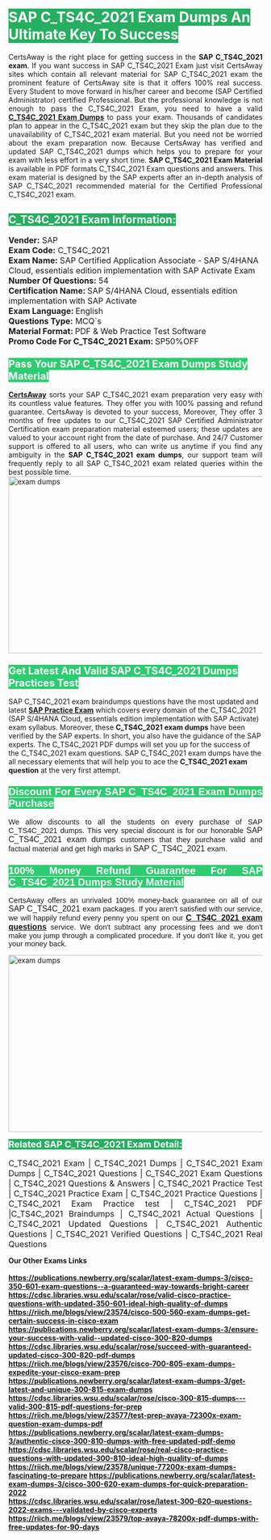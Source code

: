 <h1><span style="color:#ffffff"><strong><span style="background-color:#27ae60">SAP C_TS4C_2021 Exam Dumps An Ultimate Key To Success</span></strong></span></h1> <div style="text-align:justify">CertsAway is the right place for getting success in the <strong>SAP C_TS4C_2021 exam</strong>. If you want success in SAP C_TS4C_2021 Exam just visit CertsAway sites which contain all relevant material for SAP C_TS4C_2021 exam the prominent feature of CertsAway site is that it offers 100% real success. Every Student to move forward in his/her career and become (SAP Certified Administrator) certified Professional. But the professional knowledge is not enough to pass the C_TS4C_2021 Exam, you need to have a valid <a href="https://www.certsaway.com/sap/c_ts4c_2021-exam-dumps"><strong>C_TS4C_2021 Exam Dumps</strong></a> to pass your exam. Thousands of candidates plan to appear in the C_TS4C_2021 exam but they skip the plan due to the unavailability of C_TS4C_2021 exam material. But you need not be worried about the exam preparation now. Because CertsAway has verified and updated SAP C_TS4C_2021 dumps which helps you to prepare for your exam with less effort in a very short time. <strong>SAP C_TS4C_2021 Exam Material</strong> is available in PDF formats C_TS4C_2021 Exam questions and answers. This exam material is designed by the SAP experts after an in-depth analysis of SAP C_TS4C_2021 recommended material for the Certified Professional C_TS4C_2021 exam.</div> <h2 style="text-align:justify"><span style="color:#ffffff"><span style="background-color:#27ae60">C_TS4C_2021 Exam Information:</span></span></h2> <p><span style="font-size:16px"><strong>Vender:</strong> SAP<br /> <strong>Exam Code:</strong> C_TS4C_2021<br /> <strong>Exam Name:</strong> SAP Certified Application Associate - SAP S/4HANA Cloud, essentials edition implementation with SAP Activate Exam<br /> <strong>Number Of Questions:</strong> 54<br /> <strong>Certification Name: </strong>SAP S/4HANA Cloud, essentials edition implementation with SAP Activate<br /> <strong>Exam Language: </strong>English<br /> <strong>Questions Type:</strong> MCQ`s<br /> <strong>Material Format: </strong>PDF & Web Practice Test Software<br /> <strong>Promo Code For C_TS4C_2021 Exam: </strong>SP50%OFF</span></p> <h3><span style="font-size:20px"><span style="color:#ffffff"><strong><span style="background-color:#2ecc71">Pass Your SAP C_TS4C_2021 Exam Dumps Study Material</span></strong></span></span></h3> <div style="text-align:justify"><a href=" https://www.certsaway.com/"><strong>CertsAway</strong></a> sorts your SAP C_TS4C_2021 exam preparation very easy with its countless value features. They offer you with 100% passing and refund guarantee. CertsAway is devoted to your success, Moreover, They offer 3 months of free updates to our C_TS4C_2021 SAP Certified Administrator Certification exam preparation material esteemed users; these updates are valued to your account right from the date of purchase. And 24/7 Customer support is offered to all users, who can write us anytime if you find any ambiguity in the <strong>SAP C_TS4C_2021 exam dumps</strong>, our support team will frequently reply to all SAP C_TS4C_2021 exam related queries within the best possible time.</div> <div style="text-align:justify"> </div> <div style="text-align:justify"><a href="https://www.certsaway.com/sap/c_ts4c_2021-exam-dumps" rel="no-follow"><img alt="exam dumps" src="https://www.certcollections.com/uploads/content/certsaway.png" style="height:350px; width:750px" /></a></div> <h3><span style="font-size:20px"><span style="color:#ffffff"><strong><span style="background-color:#2ecc71">Get Latest And Valid SAP C_TS4C_2021 Dumps Practices Test</span></strong></span></span></h3> <p>SAP C_TS4C_2021 exam braindumps questions have the most updated and latest <a href="https://www.certsaway.com/sap-questions"><strong>SAP Practice Exam</strong></a> which covers every domain of the C_TS4C_2021 (SAP S/4HANA Cloud, essentials edition implementation with SAP Activate) exam syllabus. Moreover, these <strong>C_TS4C_2021 exam dumps</strong> have been verified by the SAP experts. In short, you also have the guidance of the SAP experts. The C_TS4C_2021 PDF dumps will set you up for the success of the C_TS4C_2021 exam questions. SAP C_TS4C_2021 exam dumps have the all necessary elements that will help you to ace the <strong>C_TS4C_2021 exam question</strong> at the very first attempt.</p> <h3 style="text-align:justify"><span style="font-size:20px"><span style="color:#ffffff"><strong><span style="font-family:Calibri,sans-serif"><span style="background-color:#2ecc71">Discount For Every </span><span style="background-color:#2ecc71">SAP C_TS4C_2021 Exam</span><span style="background-color:#2ecc71"> Dumps Purchase</span></span></strong></span></span></h3> <div style="text-align:justify"> <p><span style="font-size:11pt"><span style="font-family:Calibri,sans-serif">We allow discounts to all the students on every purchase of SAP C_TS4C_2021 dumps. This very special discount is for our honorable <span style="font-size:12.0pt"><span style="background-color:white">SAP C_TS4C_2021 exam dumps </span></span>customers that they purchase valid and factual material and get high marks in <span style="font-size:12.0pt"><span style="background-color:white">SAP C_TS4C_2021 </span></span>exam. </span></span></p> <h3><span style="font-size:20px"><span style="color:#ffffff"><strong><span style="font-family:Calibri,sans-serif"><span style="background-color:#2ecc71">100% Money Refund Guarantee For </span><span style="background-color:#2ecc71">SAP C_TS4C_2021 Dumps Study Material</span></span></strong></span></span></h3> <p><span style="font-size:11pt"><span style="font-family:Calibri,sans-serif">CertsAway offers an unrivaled 100% money-back guarantee on all of our <span style="font-size:12.0pt"><span style="background-color:white">SAP C_TS4C_2021 </span></span>exam packages. If you aren't satisfied with our service, we will happily refund every penny you spent on our <span style="font-size:12.0pt"><span style="background-color:white"><a href="https://www.certsaway.com/sap/c_ts4c_2021-exam-dumps"><strong>C_TS4C_2021 exam questions</strong></a> </span></span>service. We don't subtract any processing fees and we don't make you jump through a complicated procedure. If you don't like it, you get your money back.</span></span></p> <p><a href="https://www.certsaway.com/sap/c_ts4c_2021-exam-dumps" rel="no-follow"><img alt="exam dumps" src="https://www.certcollections.com/uploads/content/certsaway_(2)2.png" style="height:350px; width:750px" /></a></p> <p><span style="color:#ffffff"><strong><span style="font-size:18px"><span style="background-color:#27ae60">Related SAP C_TS4C_2021 Exam Detail:</span></span></strong></span><br /> <br /> <span style="font-size:16px">C_TS4C_2021 Exam | C_TS4C_2021 Dumps | C_TS4C_2021 Exam Dumps | C_TS4C_2021 Questions | C_TS4C_2021 Exam Questions | C_TS4C_2021 Questions & Answers | C_TS4C_2021 Practice Test | C_TS4C_2021 Practice Exam | C_TS4C_2021 Practice Questions | C_TS4C_2021 Exam Practice test | C_TS4C_2021 PDF |C_TS4C_2021 Braindumps | C_TS4C_2021 Actual Questions | C_TS4C_2021 Updated Questions | C_TS4C_2021 Authentic Questions | C_TS4C_2021 Verified Questions | C_TS4C_2021 Real Questions</span></p> </div>	<b> Our Other Exams Links<br><br>
  <a href='https://publications.newberry.org/scalar/latest-exam-dumps-3/cisco-350-601-exam-questions--a-guaranteed-way-towards-bright-career' >https://publications.newberry.org/scalar/latest-exam-dumps-3/cisco-350-601-exam-questions--a-guaranteed-way-towards-bright-career</a><br><a href='https://cdsc.libraries.wsu.edu/scalar/rose/valid-cisco-practice-questions-with-updated-350-601-ideal-high-quality-of-dumps' >https://cdsc.libraries.wsu.edu/scalar/rose/valid-cisco-practice-questions-with-updated-350-601-ideal-high-quality-of-dumps</a><br><a href='https://riich.me/blogs/view/23574/cisco-500-560-exam-dumps-get-certain-success-in-cisco-exam' >https://riich.me/blogs/view/23574/cisco-500-560-exam-dumps-get-certain-success-in-cisco-exam</a>
<a href='https://publications.newberry.org/scalar/latest-exam-dumps-3/ensure-your-success-with-valid--updated-cisco-300-820-dumps' >https://publications.newberry.org/scalar/latest-exam-dumps-3/ensure-your-success-with-valid--updated-cisco-300-820-dumps</a><br><a href='https://cdsc.libraries.wsu.edu/scalar/rose/succeed-with-guaranteed-updated-cisco-300-820-pdf-dumps' >https://cdsc.libraries.wsu.edu/scalar/rose/succeed-with-guaranteed-updated-cisco-300-820-pdf-dumps</a><br><a href='https://riich.me/blogs/view/23576/cisco-700-805-exam-dumps-expedite-your-cisco-exam-prep' >https://riich.me/blogs/view/23576/cisco-700-805-exam-dumps-expedite-your-cisco-exam-prep</a>
<a href='https://publications.newberry.org/scalar/latest-exam-dumps-3/get-latest-and-unique-300-815-exam-dumps' >https://publications.newberry.org/scalar/latest-exam-dumps-3/get-latest-and-unique-300-815-exam-dumps</a><br><a href='https://cdsc.libraries.wsu.edu/scalar/rose/cisco-300-815-dumps---valid-300-815-pdf-questions-for-prep' >https://cdsc.libraries.wsu.edu/scalar/rose/cisco-300-815-dumps---valid-300-815-pdf-questions-for-prep</a><br><a href='https://riich.me/blogs/view/23577/test-prep-avaya-72300x-exam-question-exam-dumps-pdf' >https://riich.me/blogs/view/23577/test-prep-avaya-72300x-exam-question-exam-dumps-pdf</a>
<a href='https://publications.newberry.org/scalar/latest-exam-dumps-3/authentic-cisco-300-810-dumps-with-free-updated-pdf-demo' >https://publications.newberry.org/scalar/latest-exam-dumps-3/authentic-cisco-300-810-dumps-with-free-updated-pdf-demo</a><br><a href='https://cdsc.libraries.wsu.edu/scalar/rose/real-cisco-practice-questions-with-updated-300-810-ideal-high-quality-of-dumps' >https://cdsc.libraries.wsu.edu/scalar/rose/real-cisco-practice-questions-with-updated-300-810-ideal-high-quality-of-dumps</a><br><a href='https://riich.me/blogs/view/23578/unique-77200x-exam-dumps-fascinating-to-prepare' >https://riich.me/blogs/view/23578/unique-77200x-exam-dumps-fascinating-to-prepare</a>
<a href='https://publications.newberry.org/scalar/latest-exam-dumps-3/cisco-300-620-exam-dumps-for-quick-preparation-2022' >https://publications.newberry.org/scalar/latest-exam-dumps-3/cisco-300-620-exam-dumps-for-quick-preparation-2022</a><br><a href='https://cdsc.libraries.wsu.edu/scalar/rose/latest-300-620-questions-2022-exams---validated-by-cisco-experts' >https://cdsc.libraries.wsu.edu/scalar/rose/latest-300-620-questions-2022-exams---validated-by-cisco-experts</a><br><a href='https://riich.me/blogs/view/23579/top-avaya-78200x-pdf-dumps-with-free-updates-for-90-days' >https://riich.me/blogs/view/23579/top-avaya-78200x-pdf-dumps-with-free-updates-for-90-days</a>
